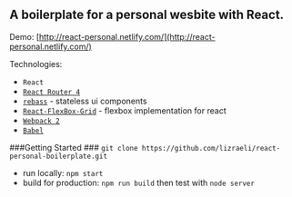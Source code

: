 ## A boilerplate for a personal wesbite with React. 
Demo: [http://react-personal.netlify.com/](http://react-personal.netlify.com/)

Technologies:
- `React`
- [`React Router 4`](https://reacttraining.com/react-router/web/guides/quick-start)
- [`rebass`](http://jxnblk.com/rebass/) - stateless ui components
- [`React-FlexBox-Grid`](https://roylee0704.github.io/react-flexbox-grid/) - flexbox implementation for react
- [`Webpack 2`](https://webpack.js.org/configuration/)
- [`Babel`](https://babeljs.io/)

###Getting Started ###
`git clone https://github.com/lizraeli/react-personal-boilerplate.git`

- run locally: `npm start`
- build for production: `npm run build` then test with `node server`